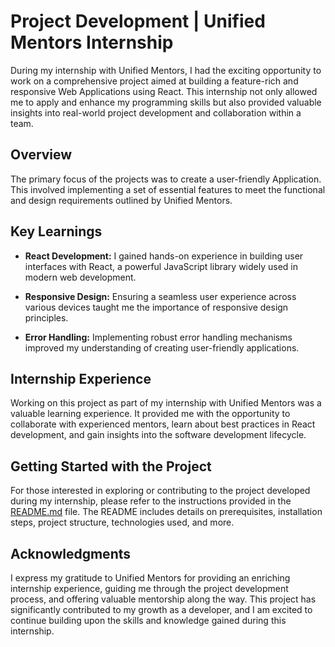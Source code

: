 # Project Development | Unified Mentors Internship

During my internship with Unified Mentors, I had the exciting opportunity to work on a comprehensive project aimed at building a feature-rich and responsive Web Applications using React. This internship not only allowed me to apply and enhance my programming skills but also provided valuable insights into real-world project development and collaboration within a team.

## Overview

The primary focus of the projects was to create a user-friendly Application. This involved implementing a set of essential features to meet the functional and design requirements outlined by Unified Mentors.

## Key Learnings

- **React Development:** I gained hands-on experience in building user interfaces with React, a powerful JavaScript library widely used in modern web development.

- **Responsive Design:** Ensuring a seamless user experience across various devices taught me the importance of responsive design principles.

- **Error Handling:** Implementing robust error handling mechanisms improved my understanding of creating user-friendly applications.


## Internship Experience

Working on this project as part of my internship with Unified Mentors was a valuable learning experience. It provided me with the opportunity to collaborate with experienced mentors, learn about best practices in React development, and gain insights into the software development lifecycle.

## Getting Started with the Project

For those interested in exploring or contributing to the project developed during my internship, please refer to the instructions provided in the [README.md](link-to-readme-file) file. The README includes details on prerequisites, installation steps, project structure, technologies used, and more.

## Acknowledgments

I express my gratitude to Unified Mentors for providing an enriching internship experience, guiding me through the project development process, and offering valuable mentorship along the way. This project has significantly contributed to my growth as a developer, and I am excited to continue building upon the skills and knowledge gained during this internship.


